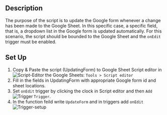 ## Description
The purpose of the script is to update the Google form whenever a change has been made to the Google Sheet. In this specific case, a specific field, that is, a dropdown list in the Google form is updated automatically. For this scenario, the script should be bounded to the Google Sheet and the `onEdit` trigger must be enabled.

## Set Up 

1. Copy & Paste the script (UpdatingForm) to Google Sheet Script editor in the Google Sheets: `Tools > Script editor` <img align="left" alt="Script-Editor" src="https://user-images.githubusercontent.com/55056316/103392928-17637d00-4aee-11eb-8efd-63b3f5de1f3d.png"/>
2. Fill in the fields in UpdatingForm with appropriate Google form id and sheet locations.
3. Set `onEdit` trigger by clicking the clock in Script editor and then `Add Trigger`. <img align="left" alt="Trigger" src="https://user-images.githubusercontent.com/55056316/103393425-948ff180-4af0-11eb-9435-8cfd8c50a13b.png"/> 
4. In the function feild write `UpdateForm` and in triggers add `onEdit`<img align="left" alt="Trigger-setup" src="https://user-images.githubusercontent.com/55056316/103393558-30b9f880-4af1-11eb-87eb-656ff7c6e757.png"/> 


